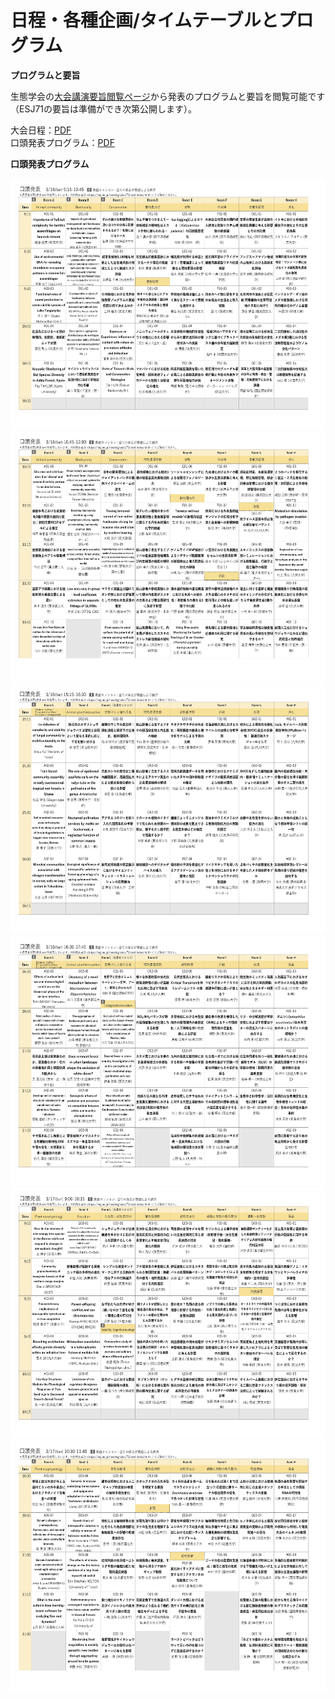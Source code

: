 # 日程・各種企画/タイムテーブルとプログラム

**<span class="mark">プログラムと要旨</span>**

生態学会の[大会講演要旨閲覧ページ](https://esj.ne.jp/meeting/abst/index.html)から発表のプログラムと要旨を閲覧可能です（ESJ71の要旨は準備ができ次第公開します）。

大会日程：[PDF](https://esj-meeting.net/wp-content/uploads/2024/01/timetable_20240112_ja.pdf)  
口頭発表プログラム：[PDF](https://esj-meeting.net/wp-content/uploads/2024/01/oral_presentations_ja.pdf)

**<span class="mark">口頭発表プログラム</span>**

<img src="draft/media/image10.png" style="width:5.90556in;height:4.17569in" alt="口頭発表プログラム_1ページ" /><img src="draft/media/image11.png" style="width:5.90556in;height:4.17569in" alt="口頭発表プログラム_2ページ" /><img src="draft/media/image12.png" style="width:5.90556in;height:4.17639in" alt="口頭発表プログラム_3ページ" /><img src="draft/media/image13.png" style="width:5.90556in;height:4.17569in" alt="口頭発表プログラム_4ページ" /><img src="draft/media/image14.png" style="width:5.90556in;height:4.17569in" alt="口頭発表プログラム_5ページ" /><img src="draft/media/image15.png" style="width:5.90556in;height:4.17639in" alt="口頭発表プログラム_6ページ" />

